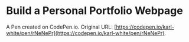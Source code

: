 # Build a Personal Portfolio Webpage

A Pen created on CodePen.io. Original URL: [https://codepen.io/karl-white/pen/rNeNePr](https://codepen.io/karl-white/pen/rNeNePr).


